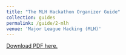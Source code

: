 ```yaml
---
title: "The MLH Hackathon Organizer Guide"
collection: guides
permalink: /guide/2-mlh
venue: 'Major League Hacking (MLH)'
---
```

[Download PDF here.](https://guide.mlh.io)
